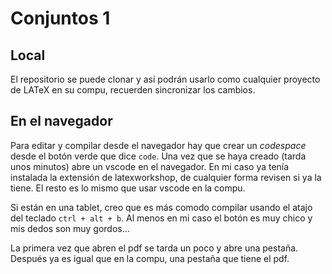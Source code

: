 # Conjuntos 1

## Local
El repositorio se puede clonar y así podrán usarlo como cualquier proyecto de
LATeX en su compu, recuerden sincronizar los cambios.

## En el navegador
Para editar y compilar desde el navegador hay que crear un *codespace* desde el
botón verde que dice `code`. Una vez que se haya creado (tarda unos minutos)
abre un vscode en el navegador. En mi caso ya tenía instalada la extensión de
latexworkshop, de cualquier forma revisen si ya la tiene. El resto es lo mismo
que usar vscode en la compu.

Si están en una tablet, creo que es más comodo compilar usando el atajo del
teclado `ctrl + alt + b`. Al menos en mi caso el botón es muy chico y mis dedos
son muy gordos...

La primera vez que abren el pdf se tarda un poco y abre una pestaña. Después ya
es igual que en la compu, una pestaña que tiene el pdf.

